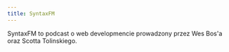 ```yaml
---
title: SyntaxFM
---
```


SyntaxFM to podcast o web developmencie prowadzony przez Wes Bos'a oraz Scotta Tolinskiego.
